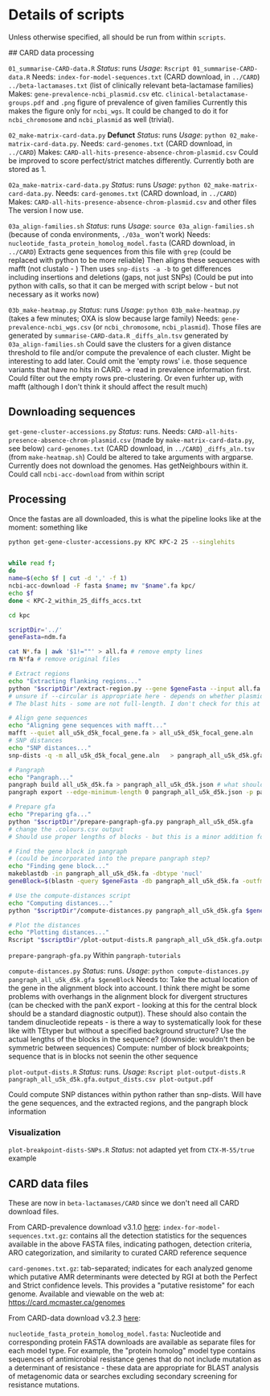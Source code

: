 # Details of scripts

Unless otherwise specified, all should be run from within `scripts`.

## CARD data processing

`01_summarise-CARD-data.R`
_Status_: runs
_Usage_: `Rscript 01_summarise-CARD-data.R`
Needs: `index-for-model-sequences.txt` (CARD download, in `../CARD`)
      `../beta-lactamases.txt` (list of clinically relevant beta-lactamase families)
Makes: `gene-prevalence-ncbi_plasmid.csv` etc.
    `clinical-betalactamase-groups.pdf` and `.png` figure of prevalence of given families
Currently this makes the figure only for `ncbi_wgs`. It could be changed to do it for `ncbi_chromosome` and `ncbi_plasmid` as well (trivial).

`02_make-matrix-card-data.py`
**Defunct**
_Status_: runs
_Usage_: `python 02_make-matrix-card-data.py`.
Needs: `card-genomes.txt` (CARD download, in `../CARD`)
Makes: `CARD-all-hits-presence-absence-chrom-plasmid.csv`
Could be improved to score perfect/strict matches differently. Currently both are stored as 1.

`02a_make-matrix-card-data.py`
_Status_: runs
_Usage_: `python 02_make-matrix-card-data.py`.
Needs: `card-genomes.txt` (CARD download, in `../CARD`)
Makes: `CARD-all-hits-presence-absence-chrom-plasmid.csv` and other files
The version I now use.

`03a_align-families.sh`
_Status_: runs
_Usage_: `source 03a_align-families.sh` (because of conda environments, `./03a_` won't work)
Needs: `nucleotide_fasta_protein_homolog_model.fasta` (CARD download, in `../CARD`)
Extracts gene sequences from this file with `grep` (could be replaced with python to be more reliable)
Then aligns these sequences with mafft (not clustalo - )
Then uses `snp-dists -a -b` to get differences including insertions and deletions (gaps, not just SNPs)
(Could be put into python with calls, so that it can be merged with script below - but not necessary as it works now)

`03b_make-heatmap.py`
_Status_: runs
_Usage_: `python 03b_make-heatmap.py` (takes a few minutes; OXA is slow because large family)
Needs: `gene-prevalence-ncbi_wgs.csv` (or `ncbi_chromosome`, `ncbi_plasmid`). Those files are generated by `summarise-CARD-data.R`
`_diffs_aln.tsv` generated by `03a_align-families.sh`
Could save the clusters for a given distance threshold to file and/or compute the prevalence of each cluster. Might be interesting to add later.
Could omit the 'empty rows' i.e. those sequence variants that have no hits in CARD.
-> read in prevalence information first. Could filter out the empty rows pre-clustering. Or even furhter up, with mafft (although I don't think it should affect the result much) 

## Downloading sequences

`get-gene-cluster-accessions.py`
_Status_: runs.
Needs:
`CARD-all-hits-presence-absence-chrom-plasmid.csv` (made by `make-matrix-card-data.py`, see below)
`card-genomes.txt` (CARD download, in `../CARD`)
`_diffs_aln.tsv` (from `make-heatmap.sh`)
Could be altered to take arguments with argparse.
Currently does not download the genomes.
Has getNeighbours within it.
Could call `ncbi-acc-download` from within script

## Processing

Once the fastas are all downloaded, this is what the pipeline looks like at the moment: something like

```bash
python get-gene-cluster-accessions.py KPC KPC-2 25 --singlehits


while read f;                    
do
name=$(echo $f | cut -d ',' -f 1)
ncbi-acc-download -F fasta $name; mv "$name".fa kpc/
echo $f
done < KPC-2_within_25_diffs_accs.txt

cd kpc

scriptDir='../'
geneFasta=ndm.fa

cat N*.fa | awk '$1!=""' > all.fa # remove empty lines
rm N*fa # remove original files

# Extract regions
echo "Extracting flanking regions..."
python "$scriptDir"/extract-region.py --gene $geneFasta --input all.fa --upstream 5000 --downstream 5000 --complete --output all_u5k_d5k
# unsure if --circular is appropriate here - depends on whether plasmids and chromosomes can be trusted to be circular  
# The blast hits - some are not full-length. I don't check for this at the moment. It seems it could be caused by issues the with gap penalty etc parameters of blast. If one requests --complete, then there is an implicit check because the extracted regions must be equal to gene_length + flanking_regions

# Align gene sequences  
echo "Aligning gene sequences with mafft..."
mafft --quiet all_u5k_d5k_focal_gene.fa > all_u5k_d5k_focal_gene.aln
# SNP distances  
echo "SNP distances..."
snp-dists -q -m all_u5k_d5k_focal_gene.aln   > pangraph_all_u5k_d5k.gfa.gene.snps.tsv   

# Pangraph
echo "Pangraph..."
pangraph build all_u5k_d5k.fa > pangraph_all_u5k_d5k.json # what should the minimum block size be?
pangraph export --edge-minimum-length 0 pangraph_all_u5k_d5k.json -p pangraph_all_u5k_d5k  -o ./

# Prepare gfa
echo "Preparing gfa..."
python "$scriptDir"/prepare-pangraph-gfa.py pangraph_all_u5k_d5k.gfa
# change the .colours.csv output
# Should use proper lengths of blocks - but this is a minor addition for once the pipeline is done.

# Find the gene block in pangraph  
# (could be incorporated into the prepare pangraph step?
echo "Finding gene block..."
makeblastdb -in pangraph_all_u5k_d5k.fa -dbtype 'nucl'
geneBlock=$(blastn -query $geneFasta -db pangraph_all_u5k_d5k.fa -outfmt 6 | cut -f 2)

# Use the compute-distances script
echo "Computing distances..."
python "$scriptDir"/compute-distances.py pangraph_all_u5k_d5k.gfa $geneBlock

# Plot the distances  
echo "Plotting distances..."
Rscript "$scriptDir"/plot-output-dists.R pangraph_all_u5k_d5k.gfa.output_dists.csv "$geneFasta".plot-output.pdf
```

`prepare-pangraph-gfa.py`
Within `pangraph-tutorials`

`compute-distances.py`
_Status_: runs.
_Usage_: `python compute-distances.py pangraph_all_u5k_d5k.gfa $geneBlock`
Needs to: 
Take the actual location of the gene in the alignment block into account. I think there might be some problems with overhangs in the alignment block for divergent structures (can be checked with the panX export - looking at this for the central block should be a standard diagnostic output)). These should also contain the tandem dinucleotide repeats - is there a way to systematically look for these like with TEtyper but without a specified background structure? 
Use the actual lengths of the blocks in the sequence? (downside: wouldn't then be symmetric between sequences)
Compute: number of block breakpoints; sequence that is in blocks not seenin the other sequence


`plot-output-dists.R`
_Status_: runs.
_Usage_: `Rscript plot-output-dists.R pangraph_all_u5k_d5k.gfa.output_dists.csv plot-output.pdf`

Could compute SNP distances within python rather than snp-dists.
Will have the gene sequences, and the extracted regions, and the pangraph block information



### Visualization

`plot-breakpoint-dists-SNPs.R`
_Status_: not adapted yet from `CTX-M-55/true` example

## CARD data files

These are now in `beta-lactamases/CARD` since we don't need all CARD download files.

From CARD-prevalence download v3.1.0 [here](https://card.mcmaster.ca/download/6/prevalence-v3.1.0.tar.bz2):
`index-for-model-sequences.txt.gz`: contains all the detection statistics for the
sequences available in the above FASTA files, indicating pathogen, detection criteria,
ARO categorization, and similarity to curated CARD reference sequence

`card-genomes.txt.gz`: tab-separated; indicates for each analyzed genome which putative AMR
determinants were detected by RGI at both the Perfect and Strict confidence levels. This
provides a "putative resistome"  for each genome. Available and viewable on the web at:
 https://card.mcmaster.ca/genomes

From CARD-data download v3.2.3 [here](https://card.mcmaster.ca/download/0/broadstreet-v3.2.3.tar.bz2):

`nucleotide_fasta_protein_homolog_model.fasta`: Nucleotide and corresponding protein FASTA downloads are available as separate files for each model type.  For example, the "protein homolog" model type contains sequences of antimicrobial resistance genes that do not include mutation as a determinant of resistance - these data are appropriate for BLAST analysis of metagenomic data or searches excluding secondary screening for resistance mutations.
